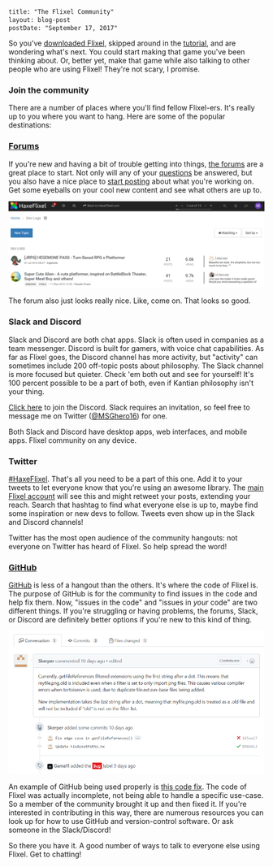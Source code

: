 ```
title: "The Flixel Community"
layout: blog-post
postDate: "September 17, 2017"
```

So you've [downloaded Flixel](http://haxeflixel.com/documentation/getting-started/), skipped around in the [tutorial](http://haxeflixel.com/documentation/tutorial/), and are wondering what's next. You could start making that game you've been thinking about. Or, better yet, make that game while also talking to other people who are using Flixel! They're not scary, I promise.

### Join the community

There are a number of places where you'll find fellow Flixel-ers. It's really up to you where you want to hang. Here are some of the popular destinations:

### [Forums](http://forum.haxeflixel.com/)

If you're new and having a bit of trouble getting into things, [the forums](http://forum.haxeflixel.com/) are a great place to start. Not only will any of your [questions](http://forum.haxeflixel.com/category/4/help) be answered, but you also have a nice place to [start posting](http://forum.haxeflixel.com/category/3/dev-logs) about what you're working on. Get some eyeballs on your cool new content and see what others are up to.

![](/images/blog/10_community/forums.png)

The forum also just looks really nice. Like, come on. That looks so good.

### Slack and Discord

Slack and Discord are both chat apps. Slack is often used in companies as a team messenger. Discord is built for gamers, with voice chat capabilities. As far as Flixel goes, the Discord channel has more activity, but "activity" can sometimes include 200 off-topic posts about philosophy. The Slack channel is more focused but quieter. Check 'em both out and see for yourself! It's 100 percent possible to be a part of both, even if Kantian philosophy isn't your thing.

[Click here](https://discord.gg/gv2a42z) to join the Discord. Slack requires an invitation, so feel free to message me on Twitter ([@MSGhero16](https://twitter.com/MSGhero16)) for one.

Both Slack and Discord have desktop apps, web interfaces, and mobile apps. Flixel community on any device.

### Twitter

[#HaxeFlixel](https://twitter.com/search?f=tweets&vertical=default&q=%23haxeflixel&src=typd). That's all you need to be a part of this one. Add it to your tweets to let everyone know that you're using an awesome library. The [main Flixel account](https://twitter.com/HaxeFlixel) will see this and might retweet your posts, extending your reach. Search that hashtag to find what everyone else is up to, maybe find some inspiration or new devs to follow. Tweets even show up in the Slack and Discord channels!

Twitter has the most open audience of the community hangouts: not everyone on Twitter has heard of Flixel. So help spread the word!

### [GitHub](https://github.com/HaxeFlixel/flixel)

[GitHub](https://github.com/HaxeFlixel/flixel/pull/2107) is less of a hangout than the others. It's where the code of Flixel is. The purpose of GitHub is for the community to find issues in the code and help fix them. Now, "issues in the code" and "issues in _your_ code" are two different things. If you're struggling or having problems, the forums, Slack, or Discord are definitely better options if you're new to this kind of thing.

![](/images/blog/10_community/github.png)

An example of GitHub being used properly is [this code fix](https://github.com/HaxeFlixel/flixel/pull/2107). The code of Flixel was actually incomplete, not being able to handle a specific use-case. So a member of the community brought it up and then fixed it. If you're interested in contributing in this way, there are numerous resources you can look up for how to use GitHub and version-control software. Or ask someone in the Slack/Discord!

So there you have it. A good number of ways to talk to everyone else using Flixel. Get to chatting!